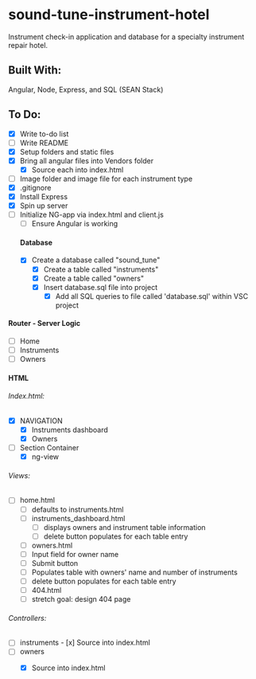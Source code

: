 # sound-tune-instrument-hotel
Instrument check-in application and database for a specialty instrument repair hotel. 

## Built With:
Angular, Node, Express, and SQL (SEAN Stack)

## To Do: 
- [x] Write to-do list
- [ ] Write README
- [x] Setup folders and static files 
- [x] Bring all angular files into Vendors folder
  - [x] Source each into index.html
- [ ] Image folder and image file for each instrument type
- [x] .gitignore
- [x] Install Express
- [x] Spin up server 
- [ ] Initialize NG-app via index.html and client.js
    - [ ] Ensure Angular is working

  #### Database 
  - [x] Create a database called "sound_tune"
    - [x] Create a table called "instruments"
    - [x] Create a table called "owners"
    - [x] Insert database.sql file into project
      - [x] Add all SQL queries to file called 'database.sql' within VSC project 

 #### Router - Server Logic
 - [ ] Home
 - [ ] Instruments
 - [ ] Owners
 
 #### HTML
 ###### Index.html:
   - [x] NAVIGATION
       - [x] Instruments dashboard
       - [x] Owners
   - [ ] Section Container
       - [x] ng-view  
   
  ###### Views: 
   - [ ] home.html
     - [ ] defaults to instruments.html
     - [ ] instruments_dashboard.html
       - [ ] displays owners and instrument table information
       - [ ] delete button populates for each table entry
     - [ ] owners.html
      - [ ] Input field for owner name
      - [ ] Submit button 
      - [ ] Populates table with owners' name and number of instruments
      - [ ] delete button populates for each table entry
     - [ ] 404.html
      - [ ] stretch goal: design 404 page
     
   ###### Controllers:
   - [ ] instruments
    - [x] Source into index.html
   - [ ] owners
     - [x] Source into index.html

     

